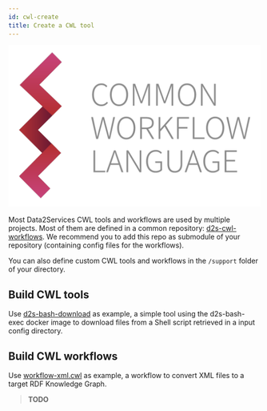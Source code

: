 ```yaml
---
id: cwl-create
title: Create a CWL tool
---
```


![CWL](/img/CWL_logo.png)

Most Data2Services CWL tools and workflows are used by multiple projects. Most of them are defined in a common repository: [d2s-cwl-workflows](https://github.com/MaastrichtU-IDS/d2s-cwl-workflows). We recommend you to add this repo as submodule of your repository (containing config files for the workflows).

You can also define custom CWL tools and workflows in the `/support` folder of your directory.

## Build CWL tools

Use [d2s-bash-download](https://github.com/MaastrichtU-IDS/d2s-cwl-workflows/blob/develop/steps/d2s-bash-download.cwl) as example, a simple tool using the d2s-bash-exec docker image to download files from a Shell script retrieved in a input config directory.

## Build CWL workflows

Use [workflow-xml.cwl](https://github.com/MaastrichtU-IDS/d2s-cwl-workflows/blob/develop/workflows/workflow-xml.cwl) as example, a workflow to convert XML files to a target RDF Knowledge Graph.

> **TODO**

